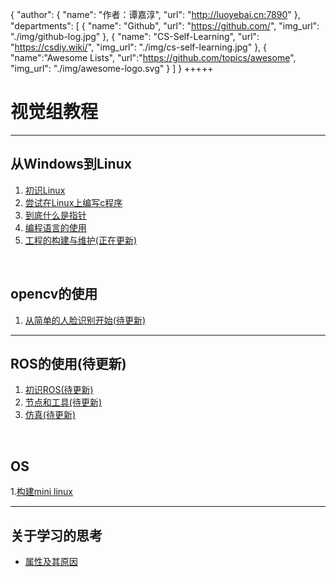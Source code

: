 {
    "author": {
        "name": "作者：谭嘉淳",
        "url": "http://luoyebai.cn:7890"
    },
    "departments": [
        {
            "name": "Github",
            "url": "https://github.com/",
            "img_url": "./img/github-log.jpg"
        },
        {
            "name": "CS-Self-Learning",
            "url": "https://csdiy.wiki/",
            "img_url": "./img/cs-self-learning.jpg"
        },
        {
            "name":"Awesome Lists",
            "url":"https://github.com/topics/awesome",
            "img_url": "./img/awesome-logo.svg"
        }
    ]
}
+++++
# 视觉组教程

---

## 从Windows到Linux

1. [初识Linux](../从Windows到Linux/初识linux/dist/index.html)
2. [尝试在Linux上编写c程序](../从Windows到Linux/Linux上的C/dist/index.html)
3. [到底什么是指针](../从Windows到Linux/从指针来理解程序的执行/dist/index.html)
4. [编程语言的使用](../从Windows到Linux/编程语言的使用/dist/index.html)
5. [工程的构建与维护<red>(正在更新)</red>](../从Windows到Linux/工程的构建与维护/dist/index.html)

<br>

## opencv的使用

1. [从简单的人脸识别开始<red>(待更新)</red>](../opencv的使用/简单的人脸识别/dist/index.html)

---

## <red>ROS的使用(待更新)</red>

1. [初识ROS<red>(待更新)</red>](../ROS/初识ROS/dist/index.html)
2. [节点和工具<red>(待更新)</red>](../ROS/节点和工具/dist/index.html)
3. [仿真<red>(待更新)</red>](../ROS/仿真/dist/index.html)

<br>

## <red>OS</red>

1.[构建mini linux](../OS/构建mini_linux/dist/index.html)

---

## 关于学习的思考

- [属性及其原因](../关于学习的思考/属性及其原因/dist/index.html)

